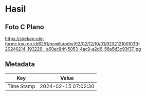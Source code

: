 # Hasil

## Foto C Plano

https://sirekap-obj-formc.kpu.go.id/6251/pemilu/pdpr/92/02/12/10/01/9202121001039-20240214-193226--a60ec84f-5053-4ac9-a2d6-56a5d3c93f37.jpg


## Metadata

| Key        | Value               |
| ---------- | ------------------- |
| Time Stamp | 2024-02-15 07:02:30 |



